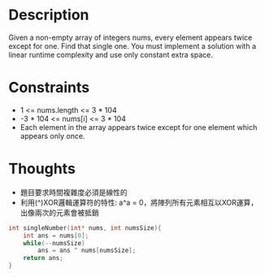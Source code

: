 # Description

Given a non-empty array of integers nums, every element appears twice except for one. Find that single one.
You must implement a solution with a linear runtime complexity and use only constant extra space.

# Constraints

- 1 <= nums.length <= 3 * 104
- -3 * 104 <= nums[i] <= 3 * 104
- Each element in the array appears twice except for one element which appears only once.

# Thoughts

- 題目要求時間複雜度必須是線性的
- 利用(^)XOR邏輯運算符的特性: a^a = 0，將陣列所有元素相互以XOR運算，出像兩次的元素會被抵銷

```c
int singleNumber(int* nums, int numsSize){
	int ans = nums[0];
	while(--numsSize)
		ans = ans ^ nums[numsSize];
	return ans;
}
```